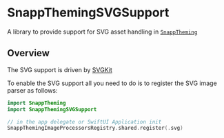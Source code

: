 # SnappThemingSVGSupport

A library to provide support for SVG asset handling in [`SnappTheming`](https://github.com/Snapp-Mobile/SnappTheming)

## Overview

The SVG support is driven by [SVGKit](https://github.com/svgkit/svgkit)

To enable the SVG support all you need to do is to register the SVG image parser as follows:

```swift
import SnappTheming
import SnappThemingSVGSupport

// in the app delegate or SwiftUI Application init
SnappThemingImageProcessorsRegistry.shared.register(.svg)
```
